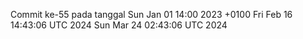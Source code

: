 Commit ke-55 pada tanggal Sun Jan 01 14:00 2023 +0100
Fri Feb 16 14:43:06 UTC 2024
Sun Mar 24 02:43:06 UTC 2024
